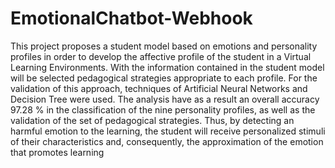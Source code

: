 # EmotionalChatbot-Webhook
This project proposes a student model based on emotions and personality profiles in order to develop the affective profile of the student in a Virtual Learning Environments. With the information contained in the student model will be selected pedagogical strategies appropriate to each profile. For the validation of this approach, techniques of Artificial Neural Networks and Decision Tree were used. The analysis have as a result an overall accuracy 97.28 % in the classification of the nine personality profiles, as well as the validation of the set of pedagogical strategies. Thus, by detecting an harmful emotion to the learning, the student will receive personalized stimuli of their characteristics and, consequently, the approximation of the emotion that promotes learning
